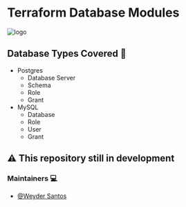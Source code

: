 # Terraform Database Modules

![logo](https://learn.vonage.com/content/blog/using-terraform-for-database-management/terraform_database-management_1200x600.png)

## Database Types Covered :hammer:

- Postgres
  - Database Server
  - Schema
  - Role
  - Grant
- MySQL
  - Database
  - Role
  - User
  - Grant  
## :warning: This repository still in development

### Maintainers :computer:

- [@Weyder Santos](https://github.com/orgs/gbprojectbr/people/weydersantos)
